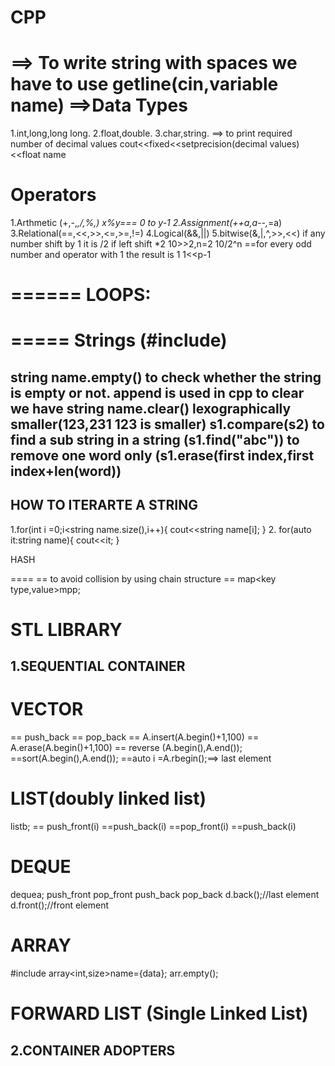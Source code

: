 # CPP
==> To write string with spaces we have to use getline(cin,variable name)
==>Data Types
==========
1.int,long,long long.
2.float,double.
3.char,string.
==> to print required number of decimal values
cout<<fixed<<setprecision(decimal values)<<float name



Operators
=========
1.Arthmetic (+,-,*,/,%,)
x%y=== 0 to y-1
2.Assignment(++a,a--,*=a)
3.Relational(==,<<,>>,<=,>=,!=)
4.Logical(&&,||)
5.bitwise(&,|,^,>>,<<)
if any number shift by 1 it is /2
if left shift *2
10>>2,n=2
10/2^n
==for every odd number and operator with 1 the result is 1
1<<p-1


======
LOOPS:
======
=====
Strings (#include<string>)
====
string name.empty() to check whether the string is empty or not.
append is used in cpp
to clear we have string name.clear()
lexographically smaller(123,231 123 is smaller) s1.compare(s2)
to find a sub string in a string (s1.find("abc"))
to remove one word only (s1.erase(first index,first index+len(word))
-----------------------------------
HOW TO ITERARTE A STRING
-----------------------------------
1.for(int i =0;i<string name.size(),i++){
cout<<string name[i];
}
2. for(auto it:string name){
cout<<it;
}



HASH

====
== to avoid collision by using chain structure
== map<key type,value>mpp;

STL LIBRARY
==============================================================================================
1.SEQUENTIAL CONTAINER
--------------------------------

VECTOR
======
== push_back
== pop_back
== A.insert(A.begin()+1,100)
== A.erase(A.begin()+1,100)
== reverse (A.begin(),A.end());
==sort(A.begin(),A.end());
==auto i =A.rbegin();==> last element

LIST(doubly linked list)
==============
list<int>b;
== push_front(i)
==push_back(i)
==pop_front(i)
==push_back(i)

DEQUE
=====
deque<int>a;
push_front
pop_front
push_back
pop_back
d.back();//last element
d.front();//front element

ARRAY
=====
#include<array>
array<int,size>name={data};
arr.empty();

FORWARD LIST (Single Linked List)
======================

2.CONTAINER ADOPTERS
------------------------------

